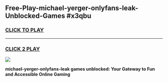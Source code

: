 
## Free-Play-michael-yerger-onlyfans-leak-Unblocked-Games #x3qbu
<h3>
<a href="https://news.freeplayer.one?title=michael-yerger-onlyfans-leak&ref=8M">CLICK TO PLAY</a></h3>
<hr>

<h3>
<a href="https://news.freeplayer.one?title=michael-yerger-onlyfans-leak&ref=8M">CLICK 2 PLAY</a>
  
</h3>

<a href="https://news.freeplayer.one?title=michael-yerger-onlyfans-leak&ref=8M"><img src="https://clearcache.store/games.png"></a>


**michael-yerger-onlyfans-leak games unblocked: Your Gateway to Fun and Accessible Online Gaming**
